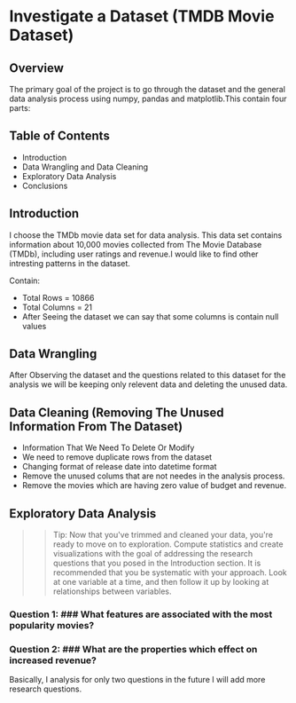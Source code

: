# Investigate a Dataset (TMDB Movie Dataset) #
## Overview ##
The primary goal of the project is to go through the dataset and the general data analysis process using numpy, pandas and matplotlib.This contain four parts:

## Table of Contents ##
* Introduction
* Data Wrangling and Data Cleaning
* Exploratory Data Analysis
* Conclusions


## Introduction ##
I choose the TMDb movie data set for data analysis. This data set contains information about 10,000 movies collected from The Movie Database (TMDb), including user ratings and revenue.I would like to find other intresting patterns in the dataset.

Contain:

* Total Rows = 10866
* Total Columns = 21
* After Seeing the dataset we can say that some columns is contain null values

## Data Wrangling ##
After Observing the dataset and the questions related to this dataset for the analysis we will be keeping only relevent data and deleting the unused data.

## Data Cleaning (Removing The Unused Information From The Dataset) ##

* Information That We Need To Delete Or Modify
* We need to remove duplicate rows from the dataset
* Changing format of release date into datetime format
* Remove the unused colums that are not needes in the analysis process.
* Remove the movies which are having zero value of budget and revenue.


## Exploratory Data Analysis ##
>> Tip: Now that you've trimmed and cleaned your data, you're ready to move on to exploration. Compute statistics and create visualizations with the goal of addressing the research questions that you posed in the Introduction section. It is recommended that you be systematic with your approach. Look at one variable at a time, and then follow it up by looking at relationships between variables.

### Question 1: ### What features are associated with the most popularity movies?
### Question 2: ### What are the properties which effect on increased revenue?


Basically, I analysis  for  only two questions in the future I will add more research questions.
